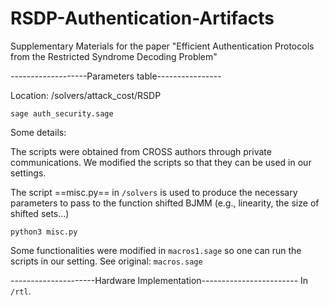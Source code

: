 # RSDP-Authentication-Artifacts
Supplementary Materials for the paper "Efficient Authentication Protocols from the Restricted Syndrome Decoding Problem"

-------------------Parameters table----------------

Location: /solvers/attack_cost/RSDP

```sage auth_security.sage```

Some details:

The scripts were obtained from CROSS authors through private communications. We modified the scripts so that they can be used in our settings.

The script ==misc.py== in ```/solvers``` is used to produce the necessary parameters to pass to the function shifted BJMM (e.g., linearity, the size of shifted sets...)

```python3 misc.py```

Some functionalities were modified in ```macros1.sage``` so one can run the scripts in our setting. See original: ```macros.sage```

---------------------Hardware Implementation------------------------
In ```/rtl```.
